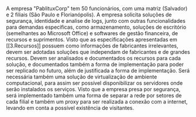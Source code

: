 A empresa "PablituxCorp" tem 50 funcionários, com uma matriz (Salvador) e 2 filiais (São Paulo e Florianópolis). A empresa solicita soluções de segurança, identidade e analise de logs, junto com outras funcionalidades para demandas especificas, como armazenamento, soluções de escritório (semelhantes ao Microsoft Office) e softwares de gestão financeira, de recursos e suprimentos.
Visto que as especificações apresentadas em [[3.Recursos]] possuem como informações de fabricantes irrelevantes, devem ser adotadas soluções que independam de fabricantes e de grandes recursos. Devem ser analisados e documentados os recursos para cada solução, e documentados também a forma de implementação para poder ser replicado no futuro, além de justificada a forma de implementação.
Será necessária também uma solução de virtualização de ambiente computacional, para assim ser possível disponibilizar os servidores onde serão instalados os serviços. Visto que a empresa presa por segurança, será implementado também uma forma de separar a rede por setores de cada filial e também um proxy para ser realizada a conexão com a internet, levando em conta a possível existência de visitantes.